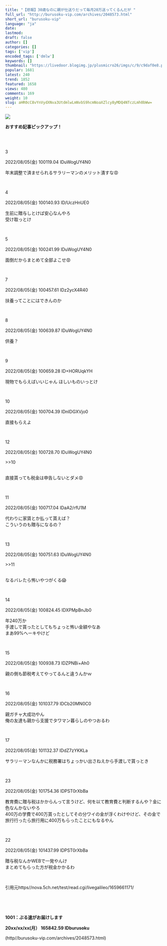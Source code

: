 ```yaml
---
title: "【悲報】30歳なのに親が仕送りだって毎月20万送ってくるんだが "
full_url: "http://burusoku-vip.com/archives/2048573.html"
short_url: "burusoku-vip"
language: "ja"
date: 
lastmod: 
draft: false
author: []
categories: []
tags: ['vip']
encoded_tags: ['dmlw']
keywords: []
thumbnail: "https://livedoor.blogimg.jp/plusmicro26/imgs/c/9/c9daf0e8.png"
popular: 1681
latest: 240
trend: 1852
featured: 1658
views: 480
comments: 169
weight: 10
slug: aHR0cC8vYnVydXNva3UtdmlwLmNvbS9hcmNoaXZlcy8yMDQ4NTczLmh0bWw=
---
```


![](https://livedoor.blogimg.jp/plusmicro26/imgs/c/9/c9daf0e8.png)

<div><p><b>おすすめ記事ピックアップ！</b></p> <p class='g-ad1'> </p> <p class='g-ad2'> </p> <p></p><br> <br><p>3 <p> 2022/08/05(金) 100119.04 IDuWogUY4N0</p></p><p> 年末調整で済ませられるサラリーマンのメリット潰すな😡 </p><br> <p>4 <p> 2022/08/05(金) 100140.93 ID/UczHnUE0</p></p><p> 生前に贈与しとけば安心なんやろ <br> 受け取っとけ </p><br> <p>5 <p> 2022/08/05(金) 100241.99 IDuWogUY4N0</p></p><p> 面倒だからまとめて全部よこせ😡 </p><br> <p>7 <p> 2022/08/05(金) 100457.61 IDz2ycX4R40</p></p><p> 扶養ってことにはできんのか </p><br> <p>8 <p> 2022/08/05(金) 100639.87 IDuWogUY4N0</p></p><p> 供養？ </p><br> <p>9 <p> 2022/08/05(金) 100659.28 ID+HORUqkYH</p></p><p> 現物でもらえばいいじゃん ほしいものいっとけ </p><br> <p>10 <p> 2022/08/05(金) 100704.39 IDnIDGXVjo0</p></p><p> 直接もらえよ </p><br> <p>12 <p> 2022/08/05(金) 100728.70 IDuWogUY4N0</p></p><p> <p class='anchor'>>>10</p> <br> 直接貰っても税金は申告しないとダメ😡 </p><br> <p>11 <p> 2022/08/05(金) 100717.04 IDaA2/rfU1M</p></p><p> 代わりに家賃とか払って貰えば？ <br> こういうのも贈与になるの？ </p><br> <p>13 <p> 2022/08/05(金) 100751.63 IDuWogUY4N0</p></p><p> <p class='anchor'>>>11</p> <br> なるバレたら怖いやつがくる😱 </p><br> <p>14 <p> 2022/08/05(金) 100824.45 IDXPMpBnJb0</p></p><p> 年240万か <br> 手渡しで貰ったとしてもちょっと怖い金額やなあ <br> まあ99%ヘーキやけど </p><br> <p>15 <p> 2022/08/05(金) 100938.73 IDZPNBi+Ah0</p></p><p> 親の側も節税考えてやってるんと違うんかｗ </p><br> <p>16 <p> 2022/08/05(金) 101037.79 IDCb20MN0C0</p></p><p> 親ガチャ大成功やん <br> 俺の友達も親から支援でタワマン暮らしのやつおるわ </p><br> <p>17 <p> 2022/08/05(金) 101132.37 IDdZ7zYKKLa</p></p><p> サラリーマンなんかに税務署はちょっかい出さねえから手渡しで貰っとき </p><br> <p>23 <p> 2022/08/05(金) 101754.36 IDPST0rXbBa</p></p><p> 教育費に贈与税はかからんって言うけど、何を以て教育費と判断するんや？金に色なんかないやろ <br> 400万の学費で400万貰ったとしてその分ワイの金が浮くわけやけど、その金で旅行行ったら旅行用に400万もらったことにもなるやん </p><br> <p>22 <p> 2022/08/05(金) 101437.99 IDPST0rXbBa</p></p><p> 贈与税なんかWEBで一発やんけ <br> まとめてもらった方が税金かかるわ </p><br> <p>引用元https//nova.5ch.net/test/read.cgi/livegalileo/1659661171/</p> <br> <p id='csw_block'></p> <p id='divSP1'> </p> <br><p><b>1001：ぶる速がお届けします <p> 20xx/xx/xx(月） 165842.59 IDburusoku</p></b></p> <p class='g-ad1'> </p> <p class='g-ad2'> </p> <p id='divSP'> </p> </div>

(http//burusoku-vip.com/archives/2048573.html)
